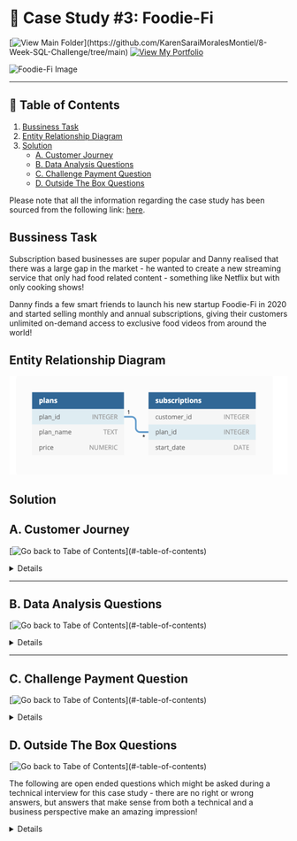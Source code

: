 # 🥑 Case Study #3: Foodie-Fi
[![View Main Folder](https://img.shields.io/badge/View-Main_Folder-971901?)](https://github.com/KarenSaraiMoralesMontiel/8-Week-SQL-Challenge/tree/main)
[![View My Portfolio](https://img.shields.io/badge/View-My_Profile-green?logo=GitHub)](https://github.com/KarenSaraiMoralesMontiel/Portfolio)

<img src='https://8weeksqlchallenge.com/images/case-study-designs/3.png' alt="Foodie-Fi Image" width="500" height="520">

***

## 📖 Table of Contents
1. [Bussiness Task](#bussiness-task)
2. [Entity Relationship Diagram](#entity-relationship-diagram)
3. [Solution](#solutions)
    - [A. Customer Journey](#a-customer-journey)
    - [B. Data Analysis Questions](#b-data-analysis-questions)
    - [C. Challenge Payment Question](#c-challenge-payment-question)
    - [D. Outside The Box Questions ](#d-outside-the-box-questions)

Please note that all the information regarding the case study has been sourced from the following link: [here](https://8weeksqlchallenge.com/case-study-3/).

## Bussiness Task
Subscription based businesses are super popular and Danny realised that there was a large gap in the market - he wanted to create a new streaming service that only had food related content - something like Netflix but with only cooking shows!

Danny finds a few smart friends to launch his new startup Foodie-Fi in 2020 and started selling monthly and annual subscriptions, giving their customers unlimited on-demand access to exclusive food videos from around the world!

## Entity Relationship Diagram
![Foodie-Fi ERD](image.png)

## Solution

## A. Customer Journey
[![Go back to Tabe of Contents](https://img.shields.io/badge/View-Main_Folder-971901?)](#-table-of-contents)

<details>

Based off the 8 sample customers provided in the sample from the subscriptions table, write a brief description about each customer’s onboarding journey.

````sql
SELECT 
	  subscriptions.customer_id,
	  plans.plan_name,
	  plans.price,
	  subscriptions.start_date
FROM foodie_fi.subscriptions subscriptions
LEFT JOIN  foodie_fi.plans plans
USING (plan_id)
WHERE subscriptions.customer_id IN (1,2,11,13,15,16,18,19);
````

**Answer:**
| customer_id | plan_name | price | start_date |
| ----------- | --------- | ----- | ---------- |
|1	|trial	|0	|01/08/2020|
|1	|basic monthly	|9.9	|08/08/2020|
|2	|trial	|0	|20/09/2020|
|2	|pro annual	|199	|27/09/2020|
|11	|trial	|0	|19/11/2020|
|11	|churn	|NULL	|26/11/2020|
|13	|trial	|0	|15/12/2020|
|13	|basic monthly	|9.9	|22/12/2020|
|13	|pro monthly	|19.9	|29/03/2021|
|15	|trial	|0	|17/03/2020|
|15	|pro monthly	|19.9	|24/03/2020|
|15	|churn	|NULL	|29/04/2020|
|16	|trial	|0	|31/05/2020|
|16	|basic monthly	|9.9	|07/06/2020|
|16	|pro annual	|199	|21/10/2020|
|18	|trial	|0	|06/07/2020|
|18	|pro monthly	|19.9	|13/07/2020|
|19	|trial	|0	|22/06/2020|
|19	|pro monthly	|19.9	|29/06/2020|
|19	|pro annual	|199	|29/08/2020|


Let's start with customer 1! They started a trial plan on August 1, 2020 updated automatically to basic monthly plan a week after and has been on that plan ever since.

| customer_id | plan_name | price | start_date |
| ----------- | --------- | ----- | ---------- |
|1	|trial	|0	|01/08/2020|
|1	|basic monthly	|9.9	|08/08/2020|

Customer 15 started with a trial on March 31, 2020 and updated to pro monthy a week after but cancelled a month and five days later.

| customer_id | plan_name | price | start_date |
| ----------- | --------- | ----- | ---------- |
|15	|trial	|0	|17/03/2020|
|15	|pro monthly	|19.9	|24/03/2020|
|15	|churn	|NULL	|29/04/2020|

Customer 19 started with a trialplan on June 22, 2020,  upgraded it to a pro monthly plan a week after and two months later updated to a pro annual plan.

| customer_id | plan_name | price | start_date |
| ----------- | --------- | ----- | ---------- |
|19	|trial	|0	|22/06/2020|
|19	|pro monthly	|19.9	|29/06/2020|
|19	|pro annual	|199	|29/08/2020|

</details>

***

## B. Data Analysis Questions
[![Go back to Tabe of Contents](https://img.shields.io/badge/View-Main_Folder-971901?)](#-table-of-contents)

<details>

### 1. How many customers has Foodie-Fi ever had?

````sql
SELECT COUNT(DISTINCT customer_id) total_customers
FROM foodie_fi.subscriptions;
````

**Answer:**
| total_customers |
| --------------- |
| 1000            |

- Foodie-Fi has had 1000 customers in total.

***

### 2. What is the monthly distribution of trial plan start_date values for our dataset - use the start of the month as the group by value?

````sql
SELECT
  TO_CHAR(start_date, 'Month') AS trial_month,
  COUNT(DISTINCT customer_id) AS trial_total_customers
FROM foodie_fi.subscriptions
WHERE plan_id = 0
GROUP BY TO_CHAR(start_date, 'Month'), EXTRACT(MONTH FROM start_date)
ORDER BY EXTRACT(MONTH FROM start_date);
````

**Answer:**
|trial_month | trial_total_customers |
| ---------- | --------------------- | 
|January  	|88|
|February 	|68|
|March    	|94|
|April    	|81|
|May      	|88|
|June     	|79|
|July     	|89|
|August   	|88|
|September |	87|
|October  |	79|
|November |	75|
|December |	84|

- The higuest amount of trial customers occurs in March, followed by July and then January or August.

***

### 3. What plan start_date values occur after the year 2020 for our dataset? Show the breakdown by count of events for each plan_name

````sql
SELECT
  plan_name,
  COUNT(DISTINCT customer_id) total_count_after_2020
FROM foodie_fi.subscriptions
LEFT JOIN foodie_fi.plans
USING (plan_id)
WHERE EXTRACT(YEAR FROM start_date) > 2020
GROUP BY plan_name;
````

**Answer:** 
|plan_name | total_count_after_2020 |
| -------- | ---------------------- |
|basic monthly|	8 |
|churn|	71 |
|pro annual|	63 |
|pro monthly|	60 |

- A lot of our customer desactivated their accounts.

***

### 4. What is the customer count and percentage of customers who have churned rounded to 1 decimal place?

````sql
SELECT
  plan_name,
  COUNT(DISTINCT customer_id) churn_count,
  ROUND(100*COUNT(DISTINCT customer_id)::numeric/(
  SELECT COUNT(DISTINCT customer_id)
  FROM foodie_fi.subscriptions), 2) percentage
FROM foodie_fi.subscriptions
LEFT JOIN foodie_fi.plans
USING (plan_id)
WHERE plan_name = 'churn'
GROUP BY plan_name;
````

**Answer:**
| plan_name | churn_count | percentage |
| --------- | ----------- | ---------- |
| churn     | 307         | 30.70      |

- 30% of all customer have desactivated their account.

***

### 5. How many customers have churned straight after their initial free trial - what percentage is this rounded to the nearest whole number?

````sql
WITH customer_plans_cte AS (
  SELECT 
    plan_name,
    customer_id,
    ROW_NUMBER() OVER (PARTITION BY customer_id ORDER BY start_date) AS movements_num
  FROM foodie_fi.subscriptions subscriptions
  LEFT JOIN foodie_fi.plans
	USING (plan_id)
)
SELECT 
	COUNT(CASE 
    WHEN movements_num = 2 AND plan_name = 'churn' THEN 1 
    ELSE 0 END) AS churned_customers,
	(100.0 * COUNT(
    CASE 
      WHEN movements_num = 2 AND plan_name = 'churn' THEN 1 
      ELSE 0 END) 
	  / (SELECT COUNT(DISTINCT customer_id) 
      FROM foodie_fi.subscriptions)
  )::NUMERIC AS churn_percentage FROM customer_plans_cte
WHERE plan_name = 'churn'
AND movements_num = 2;
````

**Answer:**
| churned_customers | churn_percentage |
| ----------------- | ---------------- |
| 92                | 9                |

 - Only 9% of customers bother to desactivate their accounts after the frial trial.

***

### 6. What is the number and percentage of customer plans after their initial free trial?

I first created a cte called `movements_cte` using `ROW_NUMBER()` over the customer_id ordering them by the start_date in ascending order joining the tables `plans` and `subscriptions`.

In the outer querry I did a self join to get the first movements and second_movements and select the ones whose first movement is `trial`.

Laslty, I performed calculations to get the count_per_plan and the percentage of plans.

````sql
WITH movements_cte AS (
	SELECT customer_id,
		plans.plan_id,
		plans.plan_name,
		ROW_NUMBER() OVER (PARTITION BY subscriptions.customer_id ORDER BY subscriptions.start_date) movements
FROM foodie_fi.plans plans
RIGHT JOIN foodie_fi.subscriptions subscriptions
ON plans.plan_id = subscriptions.plan_id)
SELECT second_movement.plan_id,second_movement.plan_name, 
	   COUNT(DISTINCT first_trial.customer_id) customer_count,
	   ROUND(100 * COUNT(DISTINCT first_trial.customer_id) / (
	   		SELECT COUNT(DISTINCT customer_id)
		   		FROM foodie_fi.subscriptions
	   )::numeric,2) percentage
FROM movements_cte first_trial
JOIN movements_cte second_movement
  ON first_trial.customer_id = second_movement.customer_id
  AND first_trial.movements = 1
  AND second_movement.movements = 2
WHERE first_trial.plan_name = 'trial'
GROUP BY 1,2;
````

Another way to solve it is by using `LEAD` on plan_id in the cte window over a `PARTITION BY` customer_id before ordering them by start_date.

In the outer querry select all the rows with previous plan as 0.

Finally we calculate the count per plan and the percentage of each plan.

````sql
WITH movements_cte AS (
	SELECT customer_id,
		subscriptions.plan_id previous_plan,
		LEAD(subscriptions.plan_id) OVER (PARTITION BY subscriptions.customer_id ORDER BY subscriptions.start_date) next_plan
FROM foodie_fi.subscriptions subscriptions
)
SELECT movements_cte.next_plan plan_id,
		plans.plan_name,
	   COUNT(DISTINCT movements_cte.customer_id),
	   ROUND((100 * COUNT(DISTINCT movements_cte.customer_id)::numeric / 
	   (
	   		SELECT COUNT(DISTINCT customer_id)
	   		FROM movements_cte)), 2)
FROM movements_cte
JOIN foodie_fi.plans plans  
	ON movements_cte.next_plan = plans.plan_id
WHERE previous_plan = 0
GROUP BY 1,2;
````

**Answer:**
|plan_id|plan_name	|customer_count	|percentage|
| ----  | --------- | ------------- | -------- |
|1 |basic monthly|	546|	54.60|
|2|pro monthly|	325|	32.50|
|3|pro annual|	37|	3.70|
|4| churn |	92|	9.20|

- Almost 80% of all customers upgrade to a monthly subscriptions while only 3.7% of customers upgrade to pro annual and only 9% disactivate their accounts

***

### 7. What is the customer count and percentage breakdown of all 5 plan_name values at 2020-12-31?

We first create a cte called `movements_desc_cte` using `ROW_NUMBER()` over the customer_id ordering them by the start_date in descending order.

In the outer querry we select all the movements where `movements_desc` is equal to one to get the last movement.

Lastly, I performed calculations to get the count_per_plan and the percentage of plans.

````sql
WITH movements_desc_cte AS (
	SELECT plans.plan_id,
		plans.plan_name,
	  ROW_NUMBER() OVER (PARTITION BY subscriptions.customer_id ORDER BY subscriptions.start_date DESC) movements_desc
FROM foodie_fi.plans plans
JOIN foodie_fi.subscriptions subscriptions
	ON plans.plan_id = subscriptions.plan_id
WHERE start_date::date <= '2020-12-31')
SELECT plan_id,
	   plan_name,
	   COUNT(plan_name)::numeric count_per_plan,
	   ROUND(100 * COUNT(plan_name) / (
	   		SELECT COUNT(plan_name)
		    FROM movements_desc_cte
		   WHERE movements_desc = 1
	   )::numeric, 2) percentage_before_date
FROM movements_desc_cte
WHERE movements_desc = 1
GROUP BY 1,2
ORDER BY plan_id;
````

Another way to solve it is by using `LEAD` on start_date in the cte window over a `PARTITION BY` customer_id before `2020-12-31`.

In the outer querry select all the rows with `next_date` as null to select the last movement.

Finally we calculate the count per plan and the percentage of each plan.

````sql
WITH movements_cte AS (
	SELECT
		subscriptions.customer_id,
		plans.plan_id,
		plans.plan_name,
		LEAD(subscriptions.start_date) OVER (PARTITION BY subscriptions.customer_id ORDER BY subscriptions.start_date) next_date
FROM foodie_fi.plans plans
JOIN foodie_fi.subscriptions subscriptions
on plans.plan_id = subscriptions.plan_id
	WHERE start_date <= '2020-12-31'
)
SELECT
	plan_id,
	plan_name, 
	COUNT(DISTINCT customer_id)::numeric AS customers,
  ROUND(100.0 * 
    COUNT(DISTINCT customer_id)
    / (SELECT COUNT(DISTINCT customer_id) 
      FROM movements_cte)
  ,2) AS percentage
FROM movements_cte 
WHERE next_date IS NULL
GROUP BY 1,2
ORDER BY 1;
````

**Answer:**
|plan_id|	plan_name|	count_per_plan| percentage_before_date |
| ----- | -------- | -------------- | ---------------------- |
|0|	trial|	19| 1.90 |
|1|	basic monthly|	224| 22.40 |
|2|	pro monthly|	326| 32.60  |
|3|	pro annual|	195| 19.50     |
|4|	churn|	236| 23.60       |

- Almost 50% of customers before 2021 were on the monthly subscriptions.

***

### 8. How many customers have upgraded to an annual plan in 2020?

We can create a movements_cte using `ROW_NUMBER` partitioned by `customer_id` ordering them by `start_date` where the start_year is `2020`.

In the outer querry count the plan_name where the `plan_name` is pro_annual and the `start_date_year` is `2020`.

Finally we count the records.

````sql
WITH movements_cte AS (
	SELECT plans.plan_id,
		plans.plan_name,
	  ROW_NUMBER() OVER (PARTITION BY subscriptions.customer_id ORDER BY subscriptions.start_date) movements
FROM foodie_fi.plans plans
JOIN foodie_fi.subscriptions subscriptions
	ON plans.plan_id = subscriptions.plan_id
WHERE EXTRACT(YEAR FROM subscriptions.start_date ) = '2020')
SELECT  
	COUNT(plan_name) total_count_pro_annual
FROM movements_cte
WHERE movements > 1
AND plan_name = 'pro annual';
````
Another way is We can create a movements_cte using `LEAD` on `plan_id` and to the `start_date` partitioned by `customer_id` and another one getting the year from the start_date

In the outer querry count the plan_name where the `plan_name` is `3` and the `start_year` is `2020`.

Finally we count the records.

````sql
WITH movements_cte AS (
	SELECT customer_id,
		plan_id previous_plan,
		LEAD(plan_id) OVER (PARTITION BY customer_id ORDER BY start_date) next_plan,
		LEAD(EXTRACT(YEAR FROM start_date)) OVER (PARTITION BY customer_id ORDER BY start_date) start_year
FROM  foodie_fi.subscriptions
)
SELECT count(next_plan) total_count_pro_annual
FROM movements_cte
WHERE next_plan = 3
and start_year = '2020';
````

**Answer:**
|total_count_pro_annual|
|  ----- |
|  195   |

- Only 195 customers have upgraded to pro annual. 

***

### 9. How many days on average does it take for a customer to an annual plan from the day they join Foodie-Fi?

````sql
WITH start_plan_cte AS
  (SELECT plan_id,
   		  start_date final_date,
          FIRST_VALUE(start_date) OVER (PARTITION BY customer_id
                                       ORDER BY start_date) plan_start_date
   FROM foodie_fi.subscriptions subscriptions)
SELECT round(avg( final_date - plan_start_date), 2) AS avg_conversion_to_pro_annual_days
FROM start_plan_cte
WHERE plan_id = 3;
````

**Answer:**
| avg_conversion_to_pro_annual_days |
| --------------------------------- |
| 104.62                            |

- It takes a little more than three months for customers to choose to upgrade to pro annual.

***

### 10. Can you further breakdown this average value into 30 day periods (i.e. 0-30 days, 31-60 days etc)

We use `WIDTH_BUCKET`. 

````sql
WITH start_plan_cte AS (
    SELECT plan_id,
           start_date AS final_date,
           FIRST_VALUE(start_date) OVER (PARTITION BY customer_id ORDER BY start_date) AS plan_start_date
    FROM foodie_fi.subscriptions
),
counts AS (
    SELECT (WIDTH_BUCKET(final_date - plan_start_date, 0, 365, 12)) AS bucket,
           COUNT(plan_id) AS pro_annual_count
    FROM start_plan_cte
    WHERE plan_id = 3
    GROUP BY bucket
    ORDER BY bucket
)
SELECT CONCAT(
           (bucket - 1) * 30 + 1, ' - ', bucket * 30, ' days'
       ) AS bucket_range,
       pro_annual_count
FROM counts;
````

**Answer:**
|bucket_range |	pro_annual_count |
| ----------- | ---------------- |
|1 - 30 days|	49 |
|31 - 60 days|	24 |
|61 - 90 days|	35 |
|91 - 120 days|	35 |
|121 - 150 days|	43|
|151 - 180 days|	37|
|181 - 210 days|	24|
|211 - 240 days|	4|
|241 - 270 days|	4|
|271 - 300 days|	1|
|301 - 330 days|	1|
|331 - 360 days|	1|

- We see the higuest upgrade to pro annual was its higuest the first thirty days. As days passed only one one person bothered to upgrade - customers have not seen appeal to the pro annual account.

***

### 11. How many customers downgraded from a pro monthly to a basic monthly plan in 2020?

````sql
WITH movements_cte AS (
	SELECT customer_id,
		subscriptions.plan_id previous_plan,
		LEAD(subscriptions.plan_id) OVER (PARTITION BY subscriptions.customer_id ORDER BY subscriptions.start_date) next_plan,
		LEAD(subscriptions.start_date) OVER (PARTITION BY subscriptions.customer_id ORDER BY subscriptions.start_date DESC) next_date
FROM foodie_fi.subscriptions subscriptions
	
)
SELECT COUNT(DISTINCT customer_id) downgrade_pro_monthly_basic
FROM movements_cte
WHERE previous_plan = 2
	AND next_plan = 1
AND EXTRACT(YEAR FROM next_date) = 2020;
````

**Answer:**
| downgrade_pro_monthly_basic | 
| --------------------------- |
| 0 |

- No customer has downgraded from pro monthly to basic monthly, which is good! No customer has been dissastified with the upgrade!

</details>

***

## C. Challenge Payment Question
[![Go back to Tabe of Contents](https://img.shields.io/badge/View-Main_Folder-971901?)](#-table-of-contents)

<details>

The Foodie-Fi team wants you to create a new payments table for the year 2020 that includes amounts paid by each customer in the subscriptions table with the following requirements:

    monthly payments always occur on the same day of month as the original start_date of any monthly paid plan
    upgrades from basic to monthly or pro plans are reduced by the current paid amount in that month and start immediately
    upgrades from pro monthly to pro annual are paid at the end of the current billing period and also starts at the end of the month period
    once a customer churns they will no longer make payments


````sql

````

**Answer:**


***


</details>

## D. Outside The Box Questions
[![Go back to Tabe of Contents](https://img.shields.io/badge/View-Main_Folder-971901?)](#-table-of-contents)

The following are open ended questions which might be asked during a technical interview for this case study - there are no right or wrong answers, but answers that make sense from both a technical and a business perspective make an amazing impression!

<details>

### 1. How would you calculate the rate of growth for Foodie-Fi?

````sql

````

**Answer:**


### 2. What key metrics would you recommend Foodie-Fi management to track over time to assess performance of their overall business?

````sql

````

**Answer:**


### 3. What are some key customer journeys or experiences that you would analyse further to improve customer retention?

````sql

````

**Answer:**


### 4. If the Foodie-Fi team were to create an exit survey shown to customers who wish to cancel their subscription, what questions would you include in the survey?

````sql

````

**Answer:**


### 5. What business levers could the Foodie-Fi team use to reduce the customer churn rate? How would you validate the effectiveness of your ideas?

````sql

````

**Answer:**


</details>

